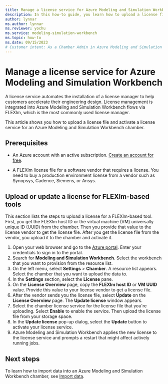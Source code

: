 ```yaml
---
title: Manage a license service for Azure Modeling and Simulation Workbench
description: In this how-to guide, you learn how to upload a license file to activate a license service for an Azure Modeling and Simulation Workbench chamber.
author: lynnar
ms.author: lynnar
ms.reviewer: yochu
ms.service: modeling-simulation-workbench
ms.topic: how-to
ms.date: 09/15/2023
# Customer intent: As a Chamber Admin in Azure Modeling and Simulation Workbench, I want to activate a license service in a chamber so that Chamber Users can run applications that require licenses.
---
```


# Manage a license service for Azure Modeling and Simulation Workbench

A license service automates the installation of a license manager to help customers accelerate their engineering design. License management is integrated into Azure Modeling and Simulation Workbench flows via FLEXlm, which is the most commonly used license manager.

This article shows you how to upload a license file and activate a license service for an Azure Modeling and Simulation Workbench chamber.

## Prerequisites

- An Azure account with an active subscription. [Create an account for free](https://azure.microsoft.com/free/?WT.mc_id=A261C142F).

- A FLEXlm license file for a software vendor that requires a license. You need to buy a production environment license from a vendor such as Synopsys, Cadence, Siemens, or Ansys.

## Upload or update a license for FLEXlm-based tools

This section lists the steps to upload a license for a FLEXlm-based tool. First, you get the FLEXlm host ID or the virtual machine (VM) universally unique ID (UUID) from the chamber. Then you provide that value to the license vendor to get the license file. After you get the license file from the vendor, you upload it to the chamber and activate it.

1. Open your web browser and go to the [Azure portal](https://portal.azure.com/). Enter your credentials to sign in to the portal.
1. Search for **Modeling and Simulation Workbench**. Select the workbench that you want to provision from the resource list.
1. On the left menu, select **Settings** > **Chamber**. A resource list appears. Select the chamber that you want to upload the data to.
1. In the **Settings** section, select the **License** pane.
1. On the **License Overview** page, copy the **FLEXlm host ID** or **VM UUID** value. Provide this value to your license vendor to get a license file.
1. After the vendor sends you the license file, select **Update** on the **License Overview** page. The **Update license** window appears.
1. Select the chamber license service for the license file that you're uploading. Select **Enable** to enable the service. Then upload the license file from your storage space.
1. In the **Update license** pop-up dialog, select the **Update** button to activate your license service.
1. Azure Modeling and Simulation Workbench applies the new license to the license service and prompts a restart that might affect actively running jobs.

## Next steps

To learn how to import data into an Azure Modeling and Simulation Workbench chamber, see [Import data](./how-to-guide-upload-data.md).
